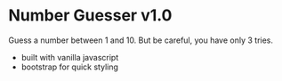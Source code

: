 # Number Guesser v1.0

Guess a number between 1 and 10.
But be careful, you have only 3 tries.


- built with vanilla javascript 
- bootstrap for quick styling
